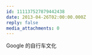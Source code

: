 ```yaml
---
id: 111137527879442438
date: 2013-04-26T02:00:00.000Z
reply: false
media_attachments: 0
---
```


Google 的自行车文化 ​​​​

